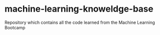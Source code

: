 # machine-learning-knoweldge-base
Repository which contains all the code learned from the Machine Learning Bootcamp
